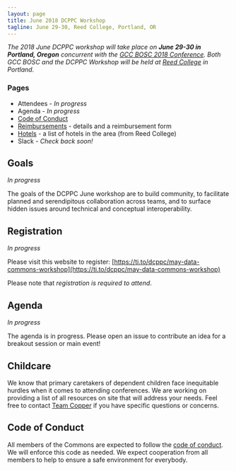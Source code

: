 ```yaml
---
layout: page
title: June 2018 DCPPC Workshop 
tagline: June 29-30, Reed College, Portland, OR
---
```


_The 2018 June DCPPC workshop will take place on **June 29-30 in Portland, Oregon** 
concurrent with the [GCC BOSC 2018 Conference](https://gccbosc2018.sched.com/). Both
GCC BOSC and the DCPPC Workshop will be held at [Reed College](http://www.reed.edu/)
in Portland._

### Pages

- Attendees - _In progress_
- Agenda - _In progress_
- [Code of Conduct](https://github.com/dcppc/dcppc-workshops/blob/master/CODE_OF_CONDUCT.md)
- [Reimbursements](./reimbursements) - details and a reimbursement form
- [Hotels](https://www.reed.edu/accommodations.html) - a list of hotels in the area (from Reed College)
- Slack - _Check back soon!_

## Goals

_In progress_

The goals of the DCPPC June workshop are to build community, to facilitate planned and serendipitous collaboration across teams, 
and to surface hidden issues around technical and conceptual interoperability.

## Registration

_In progress_

Please visit this website to register: [https://ti.to/dcppc/may-data-commons-workshop](https://ti.to/dcppc/may-data-commons-workshop)

Please note that _registration is required to attend_.

## Agenda

_In progress_

The agenda is in progress. Please open an issue to contribute an idea for a breakout session or main event!

## Childcare

We know that primary caretakers of dependent children face inequitable hurdles when it comes to attending conferences. 
We are working on providing a list of all resources on site that will address your needs. Feel free to contact 
[Team Copper](mailto:commons@dib-lab.groups.io) if you have specific questions or concerns. 

## Code of Conduct

All members of the Commons are expected to follow the [code of conduct](https://github.com/dcppc/dcppc-workshops/blob/master/CODE_OF_CONDUCT.md). 
We will enforce this code as needed. We expect cooperation from all members to help to ensure a safe environment for everybody.

